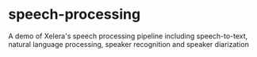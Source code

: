 # speech-processing
A demo of Xelera's speech processing pipeline including speech-to-text, natural language processing, speaker recognition and speaker diarization
